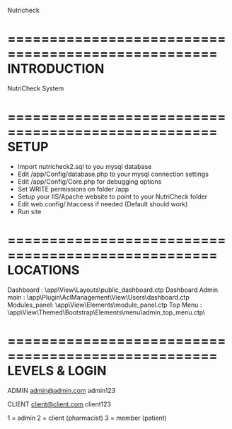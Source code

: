 Nutricheck

===================================================
INTRODUCTION
===================================================
NutriCheck System



===================================================
SETUP
===================================================
- Import nutricheck2.sql to you mysql database
- Edit /app/Config/database.php to your mysql connection settings
- Edit /app/Config/Core.php for debugging options
- Set WRITE permissions on folder /app
- Setup your IIS/Apache website to point to your NutriCheck folder
- Edit web.config/.htaccess if needed (Default should work)
- Run site

===================================================
LOCATIONS
===================================================
Dashboard : \app\View\Layouts\public_dashboard.ctp
Dashboard Admin main : \app\Plugin\AclManagement\View\Users\dashboard.ctp
Modules_panel: \app\View\Elements\module_panel.ctp
Top Menu : \app\View\Themed\Bootstrap\Elements\menu\admin_top_menu.ctp\

===================================================
LEVELS & LOGIN
===================================================
ADMIN
admin@admin.com
admin123

CLIENT
client@client.com
client123

1 = admin
2 = client (pharmacist)
3 = member (patient)
